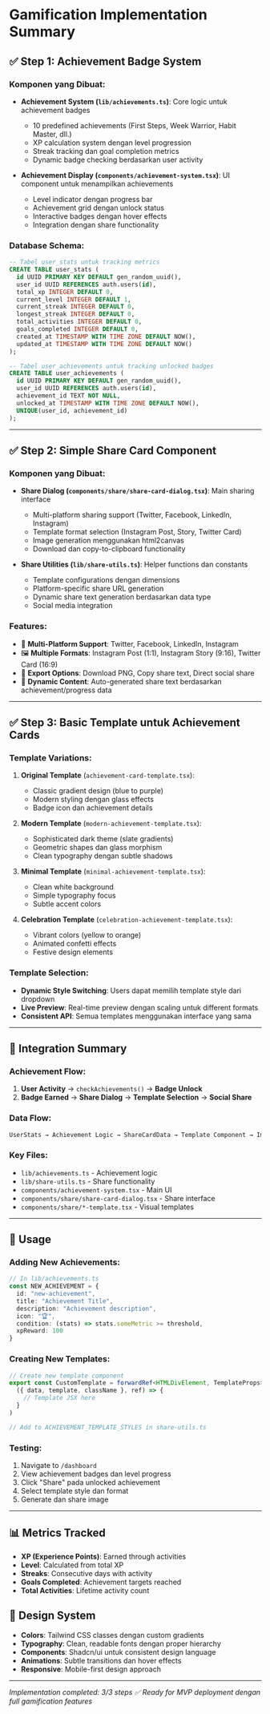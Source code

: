 # Gamification Implementation Summary

## ✅ Step 1: Achievement Badge System

### Komponen yang Dibuat:
- **Achievement System (`lib/achievements.ts`)**: Core logic untuk achievement badges
  - 10 predefined achievements (First Steps, Week Warrior, Habit Master, dll.)
  - XP calculation system dengan level progression
  - Streak tracking dan goal completion metrics
  - Dynamic badge checking berdasarkan user activity

- **Achievement Display (`components/achievement-system.tsx`)**: UI component untuk menampilkan achievements
  - Level indicator dengan progress bar
  - Achievement grid dengan unlock status
  - Interactive badges dengan hover effects
  - Integration dengan share functionality

### Database Schema:
```sql
-- Tabel user_stats untuk tracking metrics
CREATE TABLE user_stats (
  id UUID PRIMARY KEY DEFAULT gen_random_uuid(),
  user_id UUID REFERENCES auth.users(id),
  total_xp INTEGER DEFAULT 0,
  current_level INTEGER DEFAULT 1,
  current_streak INTEGER DEFAULT 0,
  longest_streak INTEGER DEFAULT 0,
  total_activities INTEGER DEFAULT 0,
  goals_completed INTEGER DEFAULT 0,
  created_at TIMESTAMP WITH TIME ZONE DEFAULT NOW(),
  updated_at TIMESTAMP WITH TIME ZONE DEFAULT NOW()
);

-- Tabel user_achievements untuk tracking unlocked badges
CREATE TABLE user_achievements (
  id UUID PRIMARY KEY DEFAULT gen_random_uuid(),
  user_id UUID REFERENCES auth.users(id),
  achievement_id TEXT NOT NULL,
  unlocked_at TIMESTAMP WITH TIME ZONE DEFAULT NOW(),
  UNIQUE(user_id, achievement_id)
);
```

---

## ✅ Step 2: Simple Share Card Component  

### Komponen yang Dibuat:
- **Share Dialog (`components/share/share-card-dialog.tsx`)**: Main sharing interface
  - Multi-platform sharing support (Twitter, Facebook, LinkedIn, Instagram)
  - Template format selection (Instagram Post, Story, Twitter Card)
  - Image generation menggunakan html2canvas
  - Download dan copy-to-clipboard functionality

- **Share Utilities (`lib/share-utils.ts`)**: Helper functions dan constants
  - Template configurations dengan dimensions
  - Platform-specific share URL generation
  - Dynamic share text generation berdasarkan data type
  - Social media integration

### Features:
- 📱 **Multi-Platform Support**: Twitter, Facebook, LinkedIn, Instagram
- 🖼️ **Multiple Formats**: Instagram Post (1:1), Instagram Story (9:16), Twitter Card (16:9)
- 💾 **Export Options**: Download PNG, Copy share text, Direct social share
- 🎨 **Dynamic Content**: Auto-generated share text berdasarkan achievement/progress data

---

## ✅ Step 3: Basic Template untuk Achievement Cards

### Template Variations:
1. **Original Template** (`achievement-card-template.tsx`): 
   - Classic gradient design (blue to purple)
   - Modern styling dengan glass effects
   - Badge icon dan achievement details

2. **Modern Template** (`modern-achievement-template.tsx`):
   - Sophisticated dark theme (slate gradients) 
   - Geometric shapes dan glass morphism
   - Clean typography dengan subtle shadows

3. **Minimal Template** (`minimal-achievement-template.tsx`):
   - Clean white background
   - Simple typography focus
   - Subtle accent colors

4. **Celebration Template** (`celebration-achievement-template.tsx`):
   - Vibrant colors (yellow to orange)
   - Animated confetti effects
   - Festive design elements

### Template Selection:
- **Dynamic Style Switching**: Users dapat memilih template style dari dropdown
- **Live Preview**: Real-time preview dengan scaling untuk different formats
- **Consistent API**: Semua templates menggunakan interface yang sama

---

## 🎯 Integration Summary

### Achievement Flow:
1. **User Activity** → `checkAchievements()` → **Badge Unlock**
2. **Badge Earned** → **Share Dialog** → **Template Selection** → **Social Share**

### Data Flow:
```typescript
UserStats → Achievement Logic → ShareCardData → Template Component → Image Generation → Social Platforms
```

### Key Files:
- `lib/achievements.ts` - Achievement logic
- `lib/share-utils.ts` - Share functionality  
- `components/achievement-system.tsx` - Main UI
- `components/share/share-card-dialog.tsx` - Share interface
- `components/share/*-template.tsx` - Visual templates

---

## 🚀 Usage

### Adding New Achievements:
```typescript
// In lib/achievements.ts
const NEW_ACHIEVEMENT = {
  id: "new-achievement",
  title: "Achievement Title", 
  description: "Achievement description",
  icon: "🏆",
  condition: (stats) => stats.someMetric >= threshold,
  xpReward: 100
}
```

### Creating New Templates:
```typescript
// Create new template component
export const CustomTemplate = forwardRef<HTMLDivElement, TemplateProps>(
  ({ data, template, className }, ref) => {
    // Template JSX here
  }
)

// Add to ACHIEVEMENT_TEMPLATE_STYLES in share-utils.ts
```

### Testing:
1. Navigate to `/dashboard` 
2. View achievement badges dan level progress
3. Click "Share" pada unlocked achievement
4. Select template style dan format
5. Generate dan share image

---

## 📊 Metrics Tracked

- **XP (Experience Points)**: Earned through activities
- **Level**: Calculated from total XP
- **Streaks**: Consecutive days with activity
- **Goals Completed**: Achievement targets reached
- **Total Activities**: Lifetime activity count

## 🎨 Design System

- **Colors**: Tailwind CSS classes dengan custom gradients
- **Typography**: Clean, readable fonts dengan proper hierarchy  
- **Components**: Shadcn/ui untuk consistent design language
- **Animations**: Subtle transitions dan hover effects
- **Responsive**: Mobile-first design approach

---

*Implementation completed: 3/3 steps ✅*
*Ready for MVP deployment dengan full gamification features*
